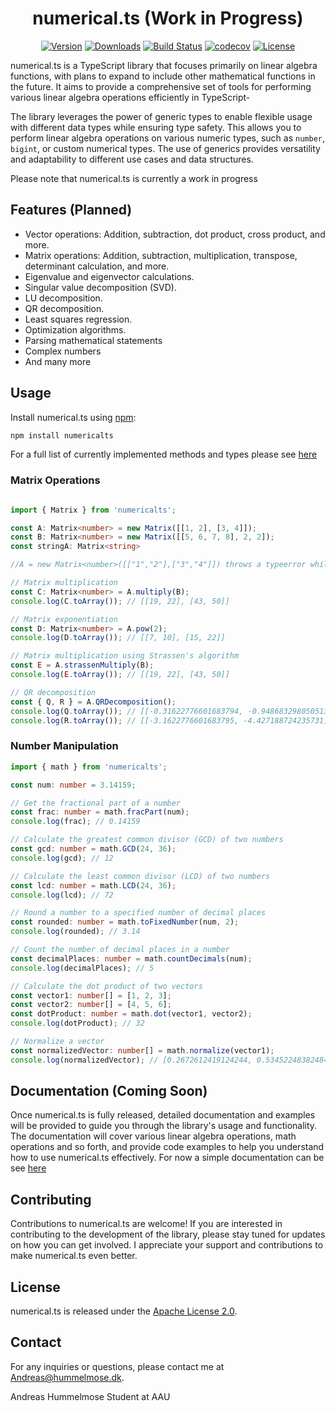 
<h1 align="center">
 numerical.ts (Work in Progress)
</h1>
<p align="center">
<a href="https://www.npmjs.com/package/numericalts"><img src="https://img.shields.io/npm/v/numericalts.svg" alt="Version"></a>
<a href="https://www.npmjs.com/package/numericalts"><img src="https://img.shields.io/npm/dm/numericalts.svg" alt="Downloads"></a>
<a href="https://github.com/Andreas-Hum/numericalts/actions"><img src="https://github.com/Andreas-Hum/numericalts/workflows/Node.js/badge.svg" alt="Build Status"></a>
<a href="https://codecov.io/gh/Andreas-Hum/numericalts"><img src="https://codecov.io/gh/Andreas-Hum/numericalts/branch/main/graph/badge.svg?token=KM5KFXL4UC" alt="codecov"></a>
<a href="https://github.com//Andreas-Hum/numericalts/blob/master/LICENSE"><img src="https://img.shields.io/github/license/Andreas-Hum/numericalts.svg" alt="License"></a>
</p>


numerical.ts is a TypeScript library that focuses primarily on linear algebra functions, with plans to expand to include other mathematical functions in the future. It aims to provide a comprehensive set of tools for performing various linear algebra operations efficiently in TypeScript-

The library leverages the power of generic types to enable flexible usage with different data types while ensuring type safety. This allows you to perform linear algebra operations on various numeric types, such as `number`, `bigint`, or custom numerical types. The use of generics provides versatility and adaptability to different use cases and data structures.

Please note that numerical.ts is currently a work in progress
## Features (Planned)

- Vector operations: Addition, subtraction, dot product, cross product, and more.
- Matrix operations: Addition, subtraction, multiplication, transpose, determinant calculation, and more.
- Eigenvalue and eigenvector calculations.
- Singular value decomposition (SVD).
- LU decomposition.
- QR decomposition.
- Least squares regression.
- Optimization algorithms.
- Parsing mathematical statements
- Complex numbers
- And many more

## Usage 
Install numerical.ts using [npm](https://www.npmts.com/package/numericalts):


```bash
npm install numericalts
```
For a full list of currently implemented methods and types please see [here](https://andreas-hum.github.io/numericalts/)
### Matrix Operations
```ts

import { Matrix } from 'numericalts';

const A: Matrix<number> = new Matrix([[1, 2], [3, 4]]);
const B: Matrix<number> = new Matrix([[5, 6, 7, 8], 2, 2]);
const stringA: Matrix<string>

//A = new Matrix<number>([["1","2"],["3","4"]]) throws a typeerror while new Matrix<string>([["1","2"],["3","4"]]) does not

// Matrix multiplication
const C: Matrix<number> = A.multiply(B);
console.log(C.toArray()); // [[19, 22], [43, 50]]

// Matrix exponentiation
const D: Matrix<number> = A.pow(2);
console.log(D.toArray()); // [[7, 10], [15, 22]]

// Matrix multiplication using Strassen's algorithm
const E = A.strassenMultiply(B);
console.log(E.toArray()); // [[19, 22], [43, 50]]

// QR decomposition
const { Q, R } = A.QRDecomposition();
console.log(Q.toArray()); // [[-0.31622776601683794, -0.9486832980505138], [-0.9486832980505138, 0.31622776601683794]]
console.log(R.toArray()); // [[-3.1622776601683795, -4.427188724235731], [0, 0.6324555320336759]]
```
### Number Manipulation

```ts
import { math } from 'numericalts';

const num: number = 3.14159;

// Get the fractional part of a number
const frac: number = math.fracPart(num);
console.log(frac); // 0.14159

// Calculate the greatest common divisor (GCD) of two numbers
const gcd: number = math.GCD(24, 36);
console.log(gcd); // 12

// Calculate the least common divisor (LCD) of two numbers
const lcd: number = math.LCD(24, 36);
console.log(lcd); // 72

// Round a number to a specified number of decimal places
const rounded: number = math.toFixedNumber(num, 2);
console.log(rounded); // 3.14

// Count the number of decimal places in a number
const decimalPlaces: number = math.countDecimals(num);
console.log(decimalPlaces); // 5

// Calculate the dot product of two vectors
const vector1: number[] = [1, 2, 3];
const vector2: number[] = [4, 5, 6];
const dotProduct: number = math.dot(vector1, vector2);
console.log(dotProduct); // 32

// Normalize a vector
const normalizedVector: number[] = math.normalize(vector1);
console.log(normalizedVector); // [0.2672612419124244, 0.5345224838248488, 0.8017837257372732]

```

## Documentation (Coming Soon)

Once numerical.ts is fully released, detailed documentation and examples will be provided to guide you through the library's usage and functionality. The documentation will cover various linear algebra operations, math operations and so forth, and provide code examples to help you understand how to use numerical.ts effectively.
For now a simple documentation can be see [here](https://andreas-hum.github.io/numericalts/)

## Contributing

Contributions to numerical.ts are welcome! If you are interested in contributing to the development of the library, please stay tuned for updates on how you can get involved. I appreciate your support and contributions to make numerical.ts even better.

## License

numerical.ts is released under the [Apache License 2.0](https://www.apache.org/licenses/LICENSE-2.0).

## Contact

For any inquiries or questions, please contact me at [Andreas@hummelmose.dk](mailto:Andreas@hummelmose.dk).

Andreas Hummelmose Student at AAU
